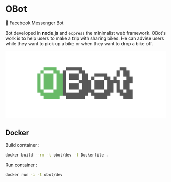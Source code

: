 # OBot
:bell: Facebook Messenger Bot

Bot developed in **node.js** and `express` the minimalist web framework.
OBot's work is to help users to make a trip with sharing bikes. He can advise users while they want to pick up a bike or when they want to drop a bike off.

![obot](obot.png)


## Docker

Build container :
```sh
docker build --rm -t obot/dev -f Dockerfile .
```

Run container :
```sh
docker run -i -t obot/dev
```